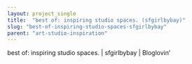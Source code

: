 ```yaml
---
layout: project_single
title:  "best of: inspiring studio spaces. (sfgirlbybay)"
slug: "best-of-inspiring-studio-spaces-sfgirlbybay"
parent: "art-studio-inspiration"
---
```

best of: inspiring studio spaces. | sfgirlbybay | Bloglovin’